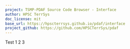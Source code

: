 ```yaml
---
project: TSMP-PDAF Source Code Browser - Interface
author: HPSC TerrSys
doc_license: mit
base_url: https://hpscterrsys.github.io/pdaf/interface
project_github: https://github.com/HPSCTerrSys/pdaf
---
```


Test 1 2 3

<!--
FORD (FORtran Documenter) project options list:

https://forddocs.readthedocs.io/en/latest/user_guide/project_file_options.html#project-file-options
-->

